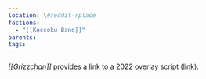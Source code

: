 ```yaml
---
location: \#reddit-rplace
factions:
  - "[[Kessoku Band]]"
parents: 
tags: 
---
```

*[[Grizzchan]]* [provides a link](https://discord.com/channels/1093664259273130084/1131230952119615600/1131582729046208575) to a 2022 overlay script ([link](https://github.com/g-otn/reddit-place-2022-overlay-script)).
